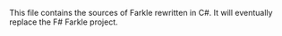 This file contains the sources of Farkle rewritten in C#. It will eventually replace the F# Farkle project.
